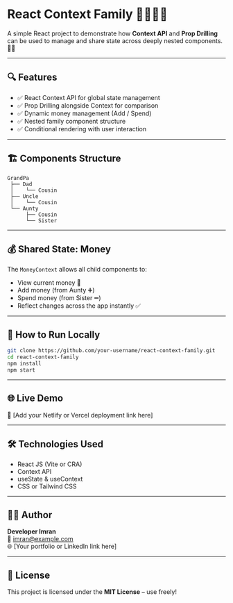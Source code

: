 # React Context Family 👨‍👩‍👧‍👦

A simple React project to demonstrate how **Context API** and **Prop Drilling** can be used to manage and share state across deeply nested components. 🧠💡

---

## 🔍 Features

- ✅ React Context API for global state management
- ✅ Prop Drilling alongside Context for comparison
- ✅ Dynamic money management (Add / Spend)
- ✅ Nested family component structure
- ✅ Conditional rendering with user interaction

---

## 🏗️ Components Structure

```
GrandPa
 ├── Dad
 │    └── Cousin
 ├── Uncle
 │    └── Cousin
 └── Aunty
      ├── Cousin
      └── Sister
```

---

## 💰 Shared State: Money

The `MoneyContext` allows all child components to:

- View current money 💸
- Add money (from Aunty ➕)
- Spend money (from Sister ➖)
- Reflect changes across the app instantly ✅

---

## 🚀 How to Run Locally

```bash
git clone https://github.com/your-username/react-context-family.git
cd react-context-family
npm install
npm start
```

---

## 🌐 Live Demo

🔗 [Add your Netlify or Vercel deployment link here]

---

## 🛠️ Technologies Used

- React JS (Vite or CRA)
- Context API
- useState & useContext
- CSS or Tailwind CSS

---

## 🙋‍♂️ Author

**Developer Imran**  
📧 imran@example.com  
🌐 [Your portfolio or LinkedIn link here]

---

## 📜 License

This project is licensed under the **MIT License** – use freely!

